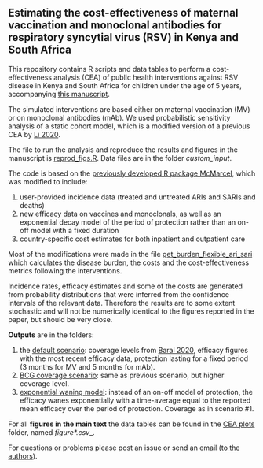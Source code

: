 ## Estimating the cost-effectiveness of maternal vaccination and monoclonal antibodies for respiratory syncytial virus (RSV) in Kenya and South Africa

This repository contains R scripts and data tables to perform a cost-effectiveness analysis (CEA) of public health interventions against RSV disease in Kenya and South Africa for children under the age of 5 years, accompanying [this manuscript](https://www.medrxiv.org/content/10.1101/2022.09.09.22279780v2). 

The simulated interventions are based either on maternal vaccination (MV) or on monoclonal antibodies (mAb).
We used probabilistic sensitivity analysis of a static cohort model, which is a modified version of a previous CEA by [Li 2020](https://bmcmedicine.biomedcentral.com/articles/10.1186/s12916-020-01537-6).

The file to run the analysis and reproduce the results and figures in the manuscript is [reprod_figs.R](https://github.com/mbkoltai/RSV-CEA-Kenya-South-Africa/blob/master/reprod_figs.R). Data files are in the folder *custom_input*.

The code is based on the [previously developed R package McMarcel](https://zenodo.org/record/3663447), which was modified to include:
1) user-provided incidence data (treated and untreated ARIs and SARIs and deaths)
2) new efficacy data on vaccines and monoclonals, as well as an exponential decay model of the period of protection rather than an on-off model with a fixed duration
3) country-specific cost estimates for both inpatient and outpatient care

Most of the modifications were made in the file [get_burden_flexible_ari_sari](https://github.com/mbkoltai/RSV-CEA-Kenya-South-Africa/blob/master/functions/get_burden_flexible_ari_sari.R) which calculates the disease burden, the costs and the cost-effectiveness metrics following the interventions.

Incidence rates, efficacy estimates and some of the costs are generated from probability distributions that were inferred from the confidence intervals of the relevant data. Therefore the results are to some extent stochastic and will not be numerically identical to the figures reported in the paper, but should be very close.

**Outputs** are in the folders:  
1) the [default scenario](https://github.com/mbkoltai/RSV-CEA-Kenya-South-Africa/tree/master/output/cea_plots/SA_ILI_broader_coverage_ANC_effic_betafit_2022): coverage levels from [Baral 2020](https://journals.plos.org/plosone/article?id=10.1371/journal.pone.0237718), efficacy figures with the most recent efficacy data, protection lasting for a fixed period (3 months for MV and 5 months for mAb).
2) [BCG coverage scenario](https://github.com/mbkoltai/RSV-CEA-Kenya-South-Africa/tree/master/output/cea_plots/SA_ILI_broader_coverage_BCG_effic_betafit_2022): same as previous scenario, but higher coverage level.
2) [exponential waning model](https://github.com/mbkoltai/RSV-CEA-Kenya-South-Africa/tree/master/output/cea_plots/SA_ILI_broader_expwaning_coverage_ANC_effic_betafit_2022): instead of an on-off model of protection, the efficacy wanes exponentially with a time-average equal to the reported mean efficacy over the period of protection. Coverage as in scenario #1.

For all **figures in the main text** the data tables can be found in the [CEA plots](https://github.com/mbkoltai/RSV-CEA-Kenya-South-Africa/tree/master/output/cea_plots) folder, named __figure_\*.csv__.

For questions or problems please post an issue or send an email ([to the authors](https://www.lshtm.ac.uk/aboutus/people/koltai.mihaly)).
